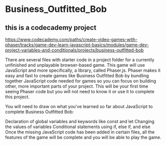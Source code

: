 # Business_Outfitted_Bob
## this is a codecademy project
https://www.codecademy.com/paths/create-video-games-with-phaser/tracks/game-dev-learn-javascript-basics/modules/game-dev-project-variables-and-conditionals/projects/business-outfitted-bob


There are several files with starter code in a project folder for a currently unfinished and unplayable browser-based game. This game will use JavaScript and more specifically, a library, called Phaser.js. Phaser makes it easy and fast to create games like Business Outfitted Bob by bundling together JavaScript code needed for games so you can focus on building other, more important parts of your project. This will be your first time seeing Phaser code but you will not need to know it or use it to complete this project.

You will need to draw on what you’ve learned so far about JavaScript to complete Business Outfitted Bob:

Declaration of global variables and keywords like const and let
Changing the values of variables
Conditional statements using if, else if, and else
Once the missing JavaScript code has been added in certain files, all the features of the game will be complete and you will be able to play the game.
